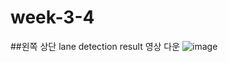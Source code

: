 # week-3-4
##왼쪽 상단 lane detection result 영상 다운
![image](https://github.com/user-attachments/assets/655e8fae-c055-4250-a4ba-dc9515e56c34)
